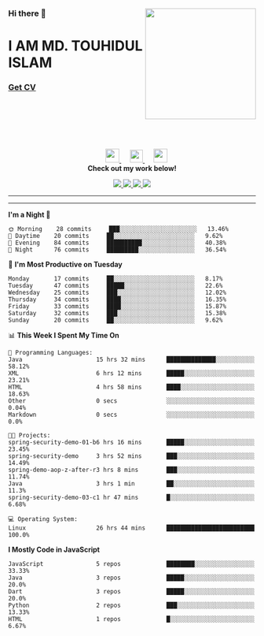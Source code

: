 <div>
<img align="right" width="225" height="225" src="https://touhid-jisan.github.io/img/about-us.png">
<div>
  <h3> </h3>
  <h3> </h3>
  <h3>Hi there 👋</h3>
  <h1>I AM MD. TOUHIDUL ISLAM</h1>
 <!-- <h3>Software Engineer</h3> -->
  <h3> <a href="https://touhid-jisan.github.io/pdf/Touhidul_Islam.pdf"><span>Get CV</span></a></h3>
</div>
</div>
<br/><br/><br/><br/><br/>

<div align="center">
  
  &emsp;
  <a href= "https://www.instagram.com/touhid_jisan/">
    <img src="https://img.icons8.com/ios-glyphs/256/000000/instagram-new.svg" width="28px"/>
  </a>
  &emsp;
  <a href="https://www.linkedin.com/in/touhid-jisan/">
    <img src="https://img.icons8.com/ios-filled/256/000000/linkedin.svg" width="26px"/>
  </a>
  &emsp;
  <a href="http://touhid-jisan.github.io/">
    <img src="https://img.icons8.com/material/256/000000/globe--v1.png" width="28px"/>
  </a>
  <br> 
  <strong>Check out my work below!</strong> <br>
    
  <a href="https://github.com/touhid-jisan">
    <img src="https://badges.pufler.dev/years/touhid-jisan?style=flat-square&color=black&logo=github">
  </a>
  <a href="https://github.com/touhid-jisan?tab=repositories">
    <img src="https://badges.pufler.dev/repos/touhid-jisan?style=flat-square&color=black&logo=github">
  </a>
  <a href="https://gist.github.com/touhid-jisan">
    <img src="https://badges.pufler.dev/gists/touhid-jisan?style=flat-square&color=black&logo=github">
  </a>
  <a href="https://github.com/touhid-jisan">
    <img src="https://badges.pufler.dev/commits/monthly/touhid-jisan?style=flat-square&color=black&logo=github">
  </a>
</div>
<hr><hr>
<!--
**touhid-jisan/touhid-jisan** is a ✨ _special_ ✨ repository because its `README.md` (this file) appears on your GitHub profile.

Here are some ideas to get you started:

- 🔭 I’m currently working on ...
- 🌱 I’m currently learning ...
- 👯 I’m looking to collaborate on ...
- 🤔 I’m looking for help with ...
- 💬 Ask me about ...
- 📫 How to reach me: ...
- 😄 Pronouns: ...
- ⚡ Fun fact: ...
-->

<!--START_SECTION:waka-->
**I'm a Night 🦉** 

```text
🌞 Morning    28 commits     ███░░░░░░░░░░░░░░░░░░░░░░   13.46% 
🌆 Daytime    20 commits     ██░░░░░░░░░░░░░░░░░░░░░░░   9.62% 
🌃 Evening    84 commits     ██████████░░░░░░░░░░░░░░░   40.38% 
🌙 Night      76 commits     █████████░░░░░░░░░░░░░░░░   36.54%

```
📅 **I'm Most Productive on Tuesday** 

```text
Monday       17 commits     ██░░░░░░░░░░░░░░░░░░░░░░░   8.17% 
Tuesday      47 commits     █████░░░░░░░░░░░░░░░░░░░░   22.6% 
Wednesday    25 commits     ███░░░░░░░░░░░░░░░░░░░░░░   12.02% 
Thursday     34 commits     ████░░░░░░░░░░░░░░░░░░░░░   16.35% 
Friday       33 commits     ████░░░░░░░░░░░░░░░░░░░░░   15.87% 
Saturday     32 commits     ███░░░░░░░░░░░░░░░░░░░░░░   15.38% 
Sunday       20 commits     ██░░░░░░░░░░░░░░░░░░░░░░░   9.62%

```


📊 **This Week I Spent My Time On** 

```text
💬 Programming Languages: 
Java                     15 hrs 32 mins      ██████████████░░░░░░░░░░░   58.12% 
XML                      6 hrs 12 mins       █████░░░░░░░░░░░░░░░░░░░░   23.21% 
HTML                     4 hrs 58 mins       ████░░░░░░░░░░░░░░░░░░░░░   18.63% 
Other                    0 secs              ░░░░░░░░░░░░░░░░░░░░░░░░░   0.04% 
Markdown                 0 secs              ░░░░░░░░░░░░░░░░░░░░░░░░░   0.0%

🐱‍💻 Projects: 
spring-security-demo-01-b6 hrs 16 mins       █████░░░░░░░░░░░░░░░░░░░░   23.45% 
spring-security-demo     3 hrs 52 mins       ███░░░░░░░░░░░░░░░░░░░░░░   14.49% 
spring-demo-aop-z-after-r3 hrs 8 mins        ███░░░░░░░░░░░░░░░░░░░░░░   11.74% 
Java                     3 hrs 1 min         ██░░░░░░░░░░░░░░░░░░░░░░░   11.3% 
spring-security-demo-03-c1 hr 47 mins        █░░░░░░░░░░░░░░░░░░░░░░░░   6.68%

💻 Operating System: 
Linux                    26 hrs 44 mins      █████████████████████████   100.0%

```

**I Mostly Code in JavaScript** 

```text
JavaScript               5 repos             ████████░░░░░░░░░░░░░░░░░   33.33% 
Java                     3 repos             █████░░░░░░░░░░░░░░░░░░░░   20.0% 
Dart                     3 repos             █████░░░░░░░░░░░░░░░░░░░░   20.0% 
Python                   2 repos             ███░░░░░░░░░░░░░░░░░░░░░░   13.33% 
HTML                     1 repos             █░░░░░░░░░░░░░░░░░░░░░░░░   6.67%

```



<!--END_SECTION:waka-->

